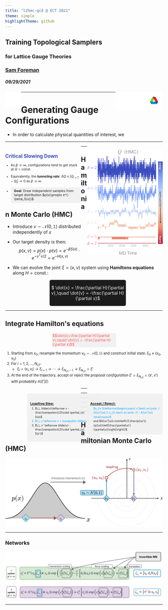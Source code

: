```yaml
---
title: "l2hmc-qcd @ ECT 2021"
theme: simple
highlightTheme: github
---
```


<!-- .slide: data-background="#1c1c1c" -->
<!-- <h2 class="r-fit-text">Training Topological Samplers</h2> -->
## <h2 class="r-fit-text">Training Topological Samplers</h2>
### for Lattice Gauge Theories
### <div id="bright">[**Sam Foreman**](mailto://foremans@anl.gov)</div>
##### 09/29/2021

[<img align="left" width=10% src="assets/github.svg">](https://github.com/saforem2/l2hmc-qcd)
[<img align="right" width=30% src="assets/Argonne_cmyk_white.svg">](https://alcf.anl.gov)

---

# Generating Gauge Configurations

- In order to calculate physical quantities of interest, we 

---

<div id="left" style="font-size: 0.75em;">

## <div style="color: #3B4CC0;">Critical Slowing Down</div>

- As $\beta\rightarrow\infty$, configurations tend to get stuck at $Q=\text{const}$.

- Equivalently, the _**tunneling rate**_: $\delta Q\equiv\left|Q_{i+1} - Q_{i}\right|\rightarrow 0$ as $\beta\rightarrow\infty$

- <div id="note" style="padding-left: 10px; padding-top: 5px; padding-bottom: 6px;">
  	<b>Goal</b>: Draw <i>independent</i> samples from target distribution $p(x)\propto e^{-\beta\,S(x)}$
  </div>

</div>

<div id="right">

![charge_freezing](assets/charge_freezing-crop.svg)

</div>

---

## Hamiltonian Monte Carlo (HMC)

- Introduce $v \sim \mathcal{N}(0, \mathbb{1})$ distributed independently of $x$

- Our target density is then:
  $$ p(x, v) = p(x) \cdot p(v) = e^{-\beta S(x)}\cdot e^{-v^{T}v / 2} = e^{-H(x, v)}$$

- We can evolve the joint $\xi = (x, v)$ system using **Hamiltons equations** along $H=\text{const.}:$
  <div id="noteinverse" style="max-width:50%;padding:2px;text-align:center;">

  $ \dot{x} = \frac{\partial H}{\partial v},\quad \dot{v} = -\frac{\partial H}{\partial x}$

  </div>

---

## Integrate Hamilton's equations
<div style="font-size:0.8em;line-height:1.25;">

<div id="note" style="max-width:40%;padding:2px;">
<div style="color: #FF5252;">$$\dot{x}=\frac{\partial H}{\partial v},\quad \dot{v} = -\frac{\partial H}{\partial x}$$</div>
</div>

<!-- Starting from $x_0$, we integrate along a _trajectory_ from $(x_{0}, v_{0})$ to $(x', v') -->
<!-- We can construct a **trajectory** of length $N_{\mathrm{LF}}$ leapfrog steps by: -->
1. Starting from $x_{0}$, resample the momentum $v_{0}\sim\mathcal{N}(0,
   \mathbb{1})$ and construct initial state: $\xi_{0} \equiv (x_{0}, v_{0})$
2. For $i = 1, 2,\ldots, N_{\mathrm{LF}}$:
   - $\xi_{i}=(x_{i}, v_{i})\rightarrow\xi_{i+1}\rightarrow\cdots\rightarrow \xi_{N_{\mathrm{LF}}-1} \rightarrow \xi_{N_{\mathrm{LF}}} = \xi'$
3. At the end of the trajectory, accept or reject the _proposal configuration_ $\xi'=\xi_{N_{\mathrm{LF}}} = (x', v')$ with probability $A(\xi'|\xi)$

<div id="left" style="font-size:0.8em;margin-top: 20px;">

<div id="note" style="margin:auto; margin-left:70px;margin-right: -60px;text-align:left; float: left; padding:10px; line-height:1.5;">

### <u><b>Leapfrog Step:</b></u>
<ol style="text-align: left; padding-right: 20px;margin-top:-10px;">
<li> $\,\, \tilde{v}\leftarrow v - \frac{\varepsilon}{2}\cdot \partial_{x} S(x)$</li>
<div id="bright"><li> $\,\, x'\leftarrow x + \varepsilon \tilde{v}$</li> </div>
<li> $\,\, v' \leftarrow \tilde{v} - \frac{\varepsilon}{2}\cdot \partial_{x} S(x')$</li>

</div>

</div>

<div id="right" style="font-size:0.8em;margin-top: 20px;">

<div id="note" style="margin:auto; padding:10px; text-align:left; float: right; border:none;line-height:1.5;">

### <u><b>Accept / Reject:</b></u>
<div style="padding-left:10px; margin-top:-10px;line-height:1.5;">

<div id="bright">
$x_{i+1}\leftarrow\begin{cases}
x'\text{ w/ prob. } A(\xi'|\xi),\\
x_{i} \text{ w/ prob. }1 - A(\xi'|\xi)
\end{cases}$
</div>
and  $A(\xi'|\xi)=\min\left\{1,\frac{p(\xi')}{p(\xi)}\left|\frac{\partial\xi'}{\partial\xi}\right|\right\}$

</div>
</div>

</div>
</div>

---

<!-- .slide: data-background="assets/l2hmc/svgs/l2hmc3.svg" -->

---

<!-- .slide: data-background="assets/l2hmc/svgs/l2hmc4.svg" -->

---

<!-- .slide: data-background="assets/l2hmc/svgs/l2hmc5.svg" -->

---

<!-- .slide: data-background="assets/l2hmc/svgs/l2hmc6.svg" -->

---

<!-- .slide: data-background="assets/l2hmc/svgs/l2hmc7.svg" -->

---

## Hamiltonian Monte Carlo (HMC)

![](assets/hmc-crop.svg)

---

### Networks

<div style="max-width=99%">

![](assets/net_fns.svg)

</div>

---
	
<style>
@import url('https://fonts.googleapis.com/css2?family=Open+Sans&family=Roboto:wght@500&family=Source+Sans+Pro&display=swap');

:root {
    --r-main-font: 'Source Sans Pro', sans-serif;
    --r-heading-font: 'Open Sans', 'Roboto', Arial, Helvetica, sans-serif;
    --r-heading-text-transform: none;
    --r-heading1-size: 2.0em;
    --r-heading2-size: 1.5em;
    --r-heading3-size: 1.2em;
    --r-heading4-size: 1.15em;
    --r-link-color: #00A2FF;
    --r-link-color-dark: #f92672;
    --r-link-color-hover: #63ff51;
    --r-controls-color: #D7E6F3;
    --r-progress-color: #f20052;
    --r-selection-background-color: rgba(30, 60, 107, 0.9);
    --r-selection-color: #fff;
    --r-main-font-size: 40px;
    --r-main-color: #222;
    --r-block-margin: 20px;
    --r-heading-margin: 0 0 20px 0;
    --r-heading-color: #222;
    --r-heading-line-height: 1.2;
    --r-heading-letter-spacing: -0.05em;
    --r-heading-word-spacing: 0.5px;
}

.reveal {
    font-family: 'Source Sans Pro', sans-serif;
    font-size: var(--r-main-font-size);
    font-weight: normal;
    color: var(--r-main-color);
}

.reveal h1,
.reveal h2,
.reveal h3,
.reveal h4 {
    font-family: 'Open Sans', 'Roboto', Arial, Helvetica, sans-serif;
    margin: var(--r-heading-margin);
    color: var(--r-heading-color);
    font-family: var(--r-heading-font);
    font-weight: 800;
    line-height: var(--r-heading-line-height);
    letter-spacing: var(--r-heading-letter-spacing);
    word-spacing: var(--r-heading-word-spacing);
    text-transform: var(--r-heading-text-transform);
    text-shadow: var(--r-heading-text-shadow);
    word-wrap: break-word;
}

.reveal h1 {
    font-size: var(--r-heading1-size);
    font-weight: 1250;
}

.reveal h2 {
    font-size: var(--r-heading2-size);
}

.reveal h3 {
    font-size: var(--r-heading3-size);
    color: #1c1c1c;
}

.reveal h4 {
    font-size: var(--r-heading4-size);
    color: #61D836;
}

#left {
  margin: 0 0 15 10;
  text-align: left;
  float: left;
  z-index: -10;
  width: 48%;
  font-size: 0.85em;
}

#right {
  margin: 0 0 15 0;
  float: right;
  max-width: 48%;
  text-align: left;
  z-index: -10;
  width: 48%;
  font-size: 0.85em;
}
#dark_back {
    background-color: #1c1c1c;
    color: #efefef;
    .reveal a {
        color: #F92672;
        transition: color 0.15s ease;
    }
    .reveal a:hover {
        color: var(--r-link-color-hover);
    }
}
#bright {
    color: #00A2FF;
}

#brightred {
    color: #FF5252;
}

#noteinverse {
    background-color: #1c1c1c;
    border-radius: 5px;
    border-color: #1c1c1c;
    color: #efefef;
    padding: auto;
    margin: auto;
}

#note {
    background-color: rgba(240, 240, 240, 0.90);
    border-radius: 5px;
    border-color: rgba(240, 240, 240, 1.0);
    padding: auto;
    margin: auto;
}

#halfsize {
    font-size: 0.5em;
}

</style>

